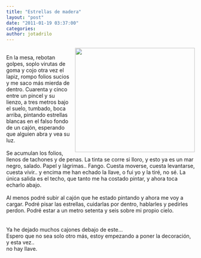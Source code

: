```yaml
---
title: "Estrellas de madera"
layout: "post"
date: "2011-01-19 03:37:00"
categories:
author: jotadrilo
---
```


<div class="css-full-post-content js-full-post-content">
<a onblur="try {parent.deselectBloggerImageGracefully();} catch(e) {}" href="{{ site.baseurl }}/assets/images/Foto0117.jpg"><img style="float: right; margin: 0pt 0pt 10px 10px; cursor: pointer; width: 320px; height: 278px;" src="{{ site.baseurl }}/assets/images/Foto0117.jpg" alt=""id="BLOGGER_PHOTO_ID_5563739540309477762" border="0" /></a><br />En la mesa, rebotan golpes, soplo virutas de goma y cojo otra vez el lapiz, rompo folios sucios y me saco más mierda de dentro. Cuarenta y cinco entre un pincel y su lienzo, a tres metros bajo el suelo, tumbado, boca arriba, pintando estrellas blancas en el falso fondo de un cajón, esperando que alguien abra y vea su luz.<br /><br />Se acumulan los folios, llenos de tachones y de penas. La tinta se corre si lloro, y esto ya es un mar negro, salado. Papel y lágrimas.. Fango. Cuesta moverse, cuesta levantarse, cuesta vivir.. y encima me han echado la llave, o fui yo y la tiré, no sé. La única salida es el techo, que tanto me ha costado pintar, y ahora toca echarlo abajo.<br /><br />Al menos podré subir al cajón que he estado pintando y ahora me voy a cargar. Podré pisar las estrellas, cuidarlas por dentro, hablarles y pedirles perdon. Podré estar a un metro setenta y seis sobre mi propio cielo.<br /><br /><br />Ya he dejado muchos cajones debajo de este...<br />Espero que no sea solo otro más, estoy empezando a poner la decoración, y esta vez..<br />no hay llave.
</div>
